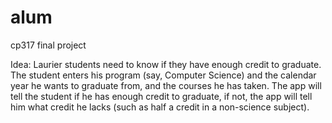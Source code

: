 # alum
cp317 final project

Idea:
Laurier students need to know if they have enough credit to graduate. The student enters his program 
(say, Computer Science) and the calendar year he wants to graduate from, and the courses he has taken. 
The app will tell the student if he has enough credit to graduate, if not, the app will tell him what 
credit he lacks (such as half a credit in a non-science subject). 
